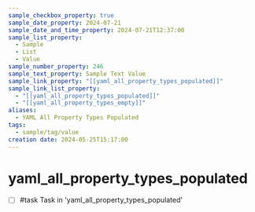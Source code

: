 ```yaml
---
sample_checkbox_property: true
sample_date_property: 2024-07-21
sample_date_and_time_property: 2024-07-21T12:37:00
sample_list_property:
  - Sample
  - List
  - Value
sample_number_property: 246
sample_text_property: Sample Text Value
sample_link_property: "[[yaml_all_property_types_populated]]"
sample_link_list_property:
  - "[[yaml_all_property_types_populated]]"
  - "[[yaml_all_property_types_empty]]"
aliases:
  - YAML All Property Types Populated
tags:
  - sample/tag/value
creation date: 2024-05-25T15:17:00
---
```


# yaml_all_property_types_populated

- [ ] #task Task in 'yaml_all_property_types_populated'
